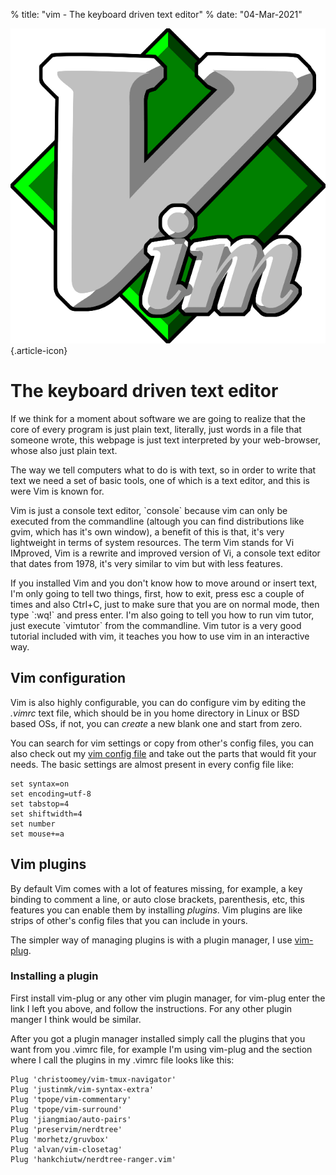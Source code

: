 % title: "vim - The keyboard driven text editor"
% date: "04-Mar-2021"

![Vim logo](vim_logo.png "Vim logo"){.article-icon}

# The keyboard driven text editor

If we think for a moment about software we are going to realize that the
core of every program is just plain text, literally, just words in a
file that someone wrote, this webpage is just text interpreted by
your web-browser, whose also just plain text.

The way we tell computers what to do is with text, so in order to
write that text we need a set of basic tools, one of which is a text editor,
and this is were Vim is known for.

Vim is just a console text editor, \`console\` because vim can only be executed from
the commandline (altough you can find distributions like gvim, which has it's own window),
a benefit of this is that, it's very lightweight in terms of system resources.
The term Vim stands for Vi IMproved, Vim is a rewrite and improved version of Vi, a
console text editor that dates from 1978, it's very similar to vim but with less
features.

If you installed Vim and you don't know how to move around or insert
text, I'm only going to tell two things, first, how to exit, press esc
a couple of times and also Ctrl+C, just to make sure that you are on normal mode,
then type \`:wq!\` and press enter. I'm also going to tell you how to
run vim tutor, just execute \`vimtutor\` from the commandline. Vim tutor is a
very good tutorial included with vim, it teaches you how to use vim in an interactive way.

## Vim configuration

Vim is also highly configurable, you can do configure vim by editing the *.vimrc*
text file, which should be in you home directory in Linux or BSD based OSs,
if not, you can *create* a new blank one and start from zero.

You can search for vim settings or copy from other's config files, you can also check
out my [vim config file](https://github.com/mjkloeckner/dotfiles/blob/master/.vimrc)
and take out the parts that would fit your needs. The basic settings are almost present
in every config file like:

```vim
set syntax=on
set encoding=utf-8
set tabstop=4
set shiftwidth=4
set number
set mouse+=a
```

## Vim plugins

By default Vim comes with a lot of features missing, for example, a key
binding to comment a line, or auto close brackets, parenthesis, etc, this
features you can enable them by installing *plugins*. Vim plugins are
like strips of other's config files that you can include in yours.

The simpler way of managing plugins is with a plugin manager, I use
[vim-plug](https://github.com/junegunn/vim-plug).

### Installing a plugin

First install vim-plug or any other vim plugin manager, for vim-plug enter
the link I left you above, and follow the instructions. For any other plugin manger
I think would be similar.

After you got a plugin manager installed simply call the plugins that you want from
you .vimrc file, for example I'm using vim-plug and the section
where I call the plugins in my .vimrc file looks like this:

```vim
Plug 'christoomey/vim-tmux-navigator'
Plug 'justinmk/vim-syntax-extra'
Plug 'tpope/vim-commentary'
Plug 'tpope/vim-surround'
Plug 'jiangmiao/auto-pairs'
Plug 'preservim/nerdtree'
Plug 'morhetz/gruvbox'
Plug 'alvan/vim-closetag'
Plug 'hankchiutw/nerdtree-ranger.vim'
```
